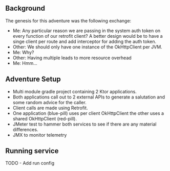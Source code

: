 ## Background
 
 The genesis for this adventure was the following exchange:
* Me: Any particular reason we are passing in the system auth token on every function of our retrofit client? A better design would be to have a singe client per route and add interceptor for adding the auth token.
* Other: We should only have one instance of the OkHttpClient per JVM.
* Me: Why?
* Other: Having multiple leads to more resource overhead
* Me: Hmm...

## Adventure Setup
- Multi module gradle project containing 2 Ktor applications. 
- Both applications call out to 2 external APIs to generate a salutation and some random advice for the caller.
- Client calls are made using Retrofit.
- One application (blue-pill) uses per client OkHttpClient the other uses a shared OkHttpClient (red-pill).
- JMeter test to hammer both services to see if there are any material differences.
- JMX to monitor telemetry

## Running service
TODO - Add run config
 
